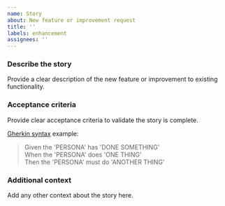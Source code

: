 ```yaml
---
name: Story
about: New feature or improvement request
title: ''
labels: enhancement
assignees: ''
---
```


### Describe the story

Provide a clear description of the new feature or improvement to existing functionality.

### Acceptance criteria

Provide clear acceptance criteria to validate the story is complete.

[Gherkin syntax](https://cucumber.io/docs/gherkin/reference) example:

> Given the 'PERSONA' has 'DONE SOMETHING'  
> When the 'PERSONA' does 'ONE THING'  
> Then the 'PERSONA' must do 'ANOTHER THING'

### Additional context

Add any other context about the story here.
